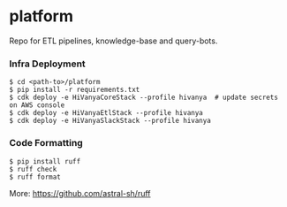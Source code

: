 # platform
Repo for ETL pipelines, knowledge-base and query-bots.

### Infra Deployment
```
$ cd <path-to>/platform
$ pip install -r requirements.txt
$ cdk deploy -e HiVanyaCoreStack --profile hivanya  # update secrets on AWS console
$ cdk deploy -e HiVanyaEtlStack --profile hivanya
$ cdk deploy -e HiVanyaSlackStack --profile hivanya
```

### Code Formatting
```
$ pip install ruff
$ ruff check
$ ruff format
```
More: https://github.com/astral-sh/ruff


